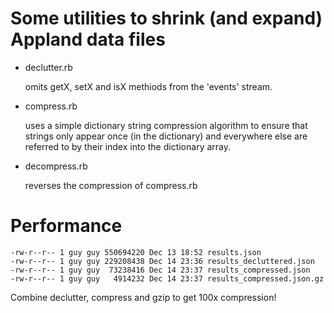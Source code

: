 # Some utilities to shrink (and expand) Appland data files

* declutter.rb

  omits getX, setX and isX methiods from the 'events' stream.

* compress.rb

  uses a simple dictionary string compression algorithm to ensure
  that strings only appear once (in the dictionary) and everywhere else are referred
  to by their index into the dictionary array.

* decompress.rb

  reverses the compression of compress.rb

# Performance

```
-rw-r--r-- 1 guy guy 550694220 Dec 13 18:52 results.json
-rw-r--r-- 1 guy guy 229208438 Dec 14 23:36 results_decluttered.json
-rw-r--r-- 1 guy guy  73238416 Dec 14 23:37 results_compressed.json
-rw-r--r-- 1 guy guy   4914232 Dec 14 23:37 results_compressed.json.gz
```

Combine declutter, compress and gzip to get 100x compression!

